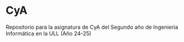 # CyA
Repositorio para la asignatura de CyA del Segundo año de Ingenieria Informática en la ULL (Año 24-25)
